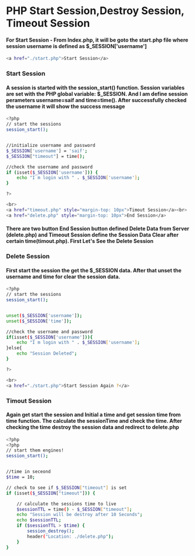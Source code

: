 # PHP Start Session,Destroy Session, Timeout Session

#### For Start Session - From Index.php, it will be goto the start.php file where session username is defined as $_SESSION['username']

```sh
<a href="./start.php">Start Session</a>
```

### Start Session
#### A session is started with the session_start() function. Session variables are set with the PHP global variable: $_SESSION. And I am define session perameters username=saif and time=time(). After successfully checked the username it will show the success message

```sh
<?php
// start the sessions
session_start();


//initialize username and password
$_SESSION['username'] = 'saif';
$_SESSION["timeout"] = time();

//check the username and password
if (isset($_SESSION['username'])) {
    echo "I m login with " . $_SESSION['username'];
}

?>

<br>
<a href="timeout.php" style="margin-top: 10px">Timout Session</a><br>
<a href="delete.php" style="margin-top: 10px">End Session</a>
```

#### There are two button End Session button defined Delete Data from Server (delete.php) and Timeout Session define the Session Data Clear after certain time(timout.php). First Let's See the Delete Session

### Delete Session
#### First start the session the get the $_SESSION data. After that unset the username and time for clear the session data.
```sh
<?php
// start the sessions
session_start();


unset($_SESSION['username']);
unset($_SESSION['time']);

//check the username and password
if(isset($_SESSION['username'])){
    echo "I m login with " . $_SESSION['username'];
}else{
    echo "Session Deleted";
}

?>

<br>
<a href="./start.php">Start Session Again ?</a>

```
### Timout Session
#### Again get start the session and Initial a time and get session time from time function. The calculate the sessionTime and check the time. After checking the time destroy the session data and redirect to delete.php
```sh
<?php
<?php
// start them engines!
session_start();


//time in seceond
$time = 10;

// check to see if $_SESSION["timeout"] is set
if (isset($_SESSION["timeout"])) {

    // calculate the sessions time to live
    $sessionTTL = time() - $_SESSION["timeout"];
    echo "Session will be destroy after 10 Seconds";
    echo $sessionTTL;
    if ($sessionTTL > $time) {
        session_destroy();
        header("Location: ./delete.php");
    }
}

```
